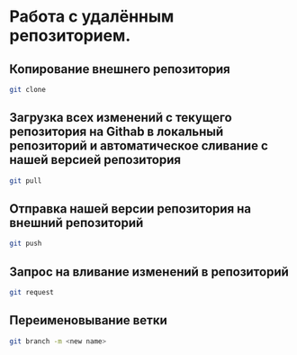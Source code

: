 # Работа с удалённым репозиторием.

## Копирование внешнего репозитория

```sh
git clone
```

## Загрузка всех изменений с текущего репозитория на Githab в локальный репозиторий и автоматическое сливание с нашей версией репозитория

```sh
git pull
```
## Отправка нашей версии репозитория на внешний репозиторий

```sh
git push
```

## Запрос на вливание изменений в репозиторий

```sh
git request
```

## Переименовывание ветки

```sh
git branch -m <new name>
```
